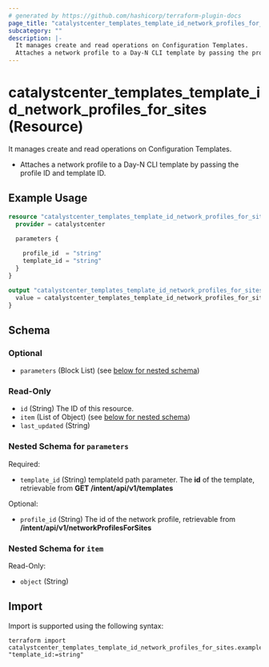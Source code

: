 ```yaml
---
# generated by https://github.com/hashicorp/terraform-plugin-docs
page_title: "catalystcenter_templates_template_id_network_profiles_for_sites Resource - terraform-provider-catalystcenter"
subcategory: ""
description: |-
  It manages create and read operations on Configuration Templates.
  Attaches a network profile to a Day-N CLI template by passing the profile ID and template ID.
---
```


# catalystcenter_templates_template_id_network_profiles_for_sites (Resource)

It manages create and read operations on Configuration Templates.

- Attaches a network profile to a Day-N CLI template by passing the profile ID and template ID.

## Example Usage

```terraform
resource "catalystcenter_templates_template_id_network_profiles_for_sites" "example" {
  provider = catalystcenter
 
  parameters {

    profile_id  = "string"
    template_id = "string"
  }
}

output "catalystcenter_templates_template_id_network_profiles_for_sites_example" {
  value = catalystcenter_templates_template_id_network_profiles_for_sites.example
}
```

<!-- schema generated by tfplugindocs -->
## Schema

### Optional

- `parameters` (Block List) (see [below for nested schema](#nestedblock--parameters))

### Read-Only

- `id` (String) The ID of this resource.
- `item` (List of Object) (see [below for nested schema](#nestedatt--item))
- `last_updated` (String)

<a id="nestedblock--parameters"></a>
### Nested Schema for `parameters`

Required:

- `template_id` (String) templateId path parameter. The **id** of the template, retrievable from **GET /intent/api/v1/templates**

Optional:

- `profile_id` (String) The id of the network profile, retrievable from **/intent/api/v1/networkProfilesForSites**


<a id="nestedatt--item"></a>
### Nested Schema for `item`

Read-Only:

- `object` (String)

## Import

Import is supported using the following syntax:

```shell
terraform import catalystcenter_templates_template_id_network_profiles_for_sites.example "template_id:=string"
```
